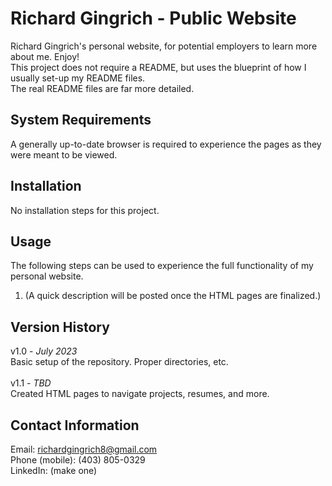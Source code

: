 # Richard Gingrich - Public Website
Richard Gingrich's personal website, for potential employers to learn more about me. Enjoy! <br>
This project does not require a README, but uses the blueprint of how I usually set-up my README files. <br>
The real README files are far more detailed. <br>

## System Requirements
A generally up-to-date browser is required to experience the pages as they were meant to be viewed.

## Installation
No installation steps for this project.

## Usage
The following steps can be used to experience the full functionality of my personal website. </br>
1. (A quick description will be posted once the HTML pages are finalized.)

## Version History
v1.0 - *July 2023* <br>
Basic setup of the repository. Proper directories, etc. <br>
<br>
v1.1 - *TBD* <br>
Created HTML pages to navigate projects, resumes, and more.  <br>

## Contact Information
Email: richardgingrich8@gmail.com <br>
Phone (mobile): (403) 805-0329 <br>
LinkedIn: (make one) 
